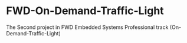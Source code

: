 # FWD-On-Demand-Traffic-Light
The Second project in FWD Embedded Systems Professional track (On-Demand-Traffic-Light)
